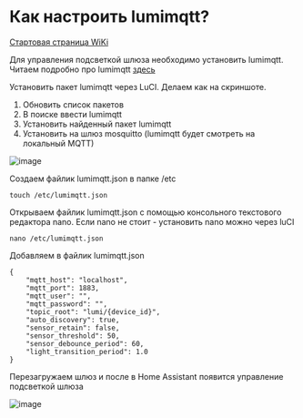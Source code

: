 # Как настроить lumimqtt?

[Стартовая страница WiKi](https://github.com/DivanX10/wiki#readme)

Для управления подсветкой шлюза необходимо установить lumimqtt. Читаем подробно про lumimqtt [здесь](https://github.com/openlumi/lumimqtt)

Установить пакет lumimqtt через LuCI. Делаем как на скриншоте.
1. Обновить список пакетов
1. В поиске ввести lumimqtt
1. Установить найденный пакет lumimqtt
1. Установить на шлюз mosquitto (lumimqtt будет смотреть на локальный MQTT)

![image](https://user-images.githubusercontent.com/64090632/143296983-40d8fa45-3d78-4faa-9317-1b8f20c0f03e.png)

Создаем файлик lumimqtt.json в папке /etc
```
touch /etc/lumimqtt.json
```

Открываем файлик lumimqtt.json c помощью консольного текстового редактора nano. Если nano не стоит - установить nano можно через luCI
```
nano /etc/lumimqtt.json
```

Добавляем в файлик lumimqtt.json
```
{
    "mqtt_host": "localhost",
    "mqtt_port": 1883,
    "mqtt_user": "",
    "mqtt_password": "",
    "topic_root": "lumi/{device_id}",
    "auto_discovery": true,
    "sensor_retain": false,
    "sensor_threshold": 50,
    "sensor_debounce_period": 60,
    "light_transition_period": 1.0
}
```

Перезагружаем шлюз и после в Home Assistant появится управление подсветкой шлюза

![image](https://user-images.githubusercontent.com/64090632/143297030-8f045487-531e-4716-972d-e90b889c3f2d.png)

